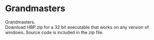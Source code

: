 # Grandmasters
Grandmasters.  
Download HBP.zip for a 32 bit executable that works on any version of windows. 
Source code is included in the zip file.
